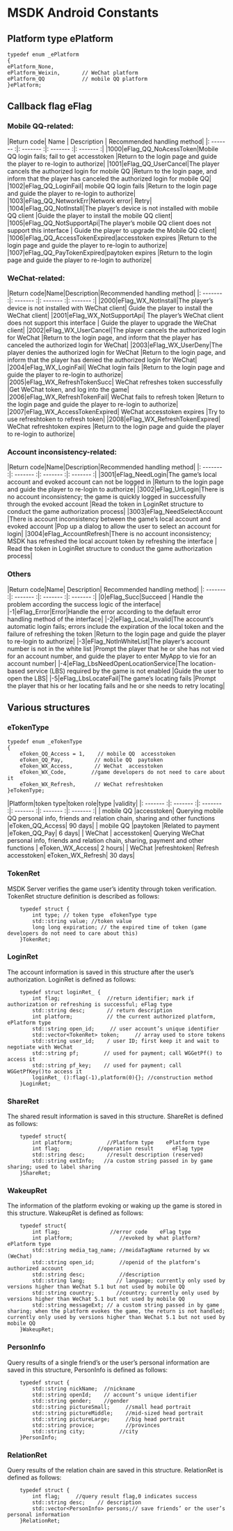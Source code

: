﻿# MSDK Android Constants

## Platform type ePlatform

	typedef enum _ePlatform
	{
	ePlatform_None,
	ePlatform_Weixin,		// WeChat platform 
	ePlatform_QQ			// mobile QQ platform 
	}ePlatform;

## Callback flag eFlag

### Mobile QQ-related:
	
|Return code| Name | Description | Recommended handling method|
|: ------- :|: ------- :|: ------- :|: ------- :|
|1000|eFlag_QQ_NoAcessToken|Mobile QQ login fails; fail to get accesstoken |Return to the login page and guide the player to re-login to authorize|
|1001|eFlag_QQ_UserCancel|The player cancels the authorized login for mobile QQ |Return to the login page, and inform that the player has canceled the authorized login for mobile QQ|
|1002|eFlag_QQ_LoginFail| mobile QQ login fails |Return to the login page and guide the player to re-login to authorize|
|1003|eFlag_QQ_NetworkErr|Network error| Retry|
|1004|eFlag_QQ_NotInstall|The player’s device is not installed with mobile QQ client |Guide the player to install the mobile QQ client|
|1005|eFlag_QQ_NotSupportApi|The player’s mobile QQ client does not support this interface | Guide the player to upgrade the Mobile QQ client|
|1006|eFlag_QQ_AccessTokenExpired|accesstoken expires |Return to the login page and guide the player to re-login to authorize|
|1007|eFlag_QQ_PayTokenExpired|paytoken expires |Return to the login page and guide the player to re-login to authorize|

### WeChat-related:

|Return code|Name|Description|Recommended handling method|
|: ------- :|: ------- :|: ------- :|: ------- :|
|2000|eFlag_WX_NotInstall|The player’s device is not installed with WeChat client| Guide the player to install the WeChat client|
|2001|eFlag_WX_NotSupportApi| The player’s WeChat client does not support this interface | Guide the player to upgrade the WeChat client|
|2002|eFlag_WX_UserCancel|The player cancels the authorized login for WeChat |Return to the login page, and inform that the player has canceled the authorized login for WeChat|
|2003|eFlag_WX_UserDeny|The player denies the authorized login for WeChat |Return to the login page, and inform that the player has denied the authorized login for WeChat|
|2004|eFlag_WX_LoginFail| WeChat login fails |Return to the login page and guide the player to re-login to authorize|
|2005|eFlag_WX_RefreshTokenSucc| WeChat refreshes token successfully |Get WeChat token, and log into the game|
|2006|eFlag_WX_RefreshTokenFail| WeChat fails to refresh token |Return to the login page and guide the player to re-login to authorize|
|2007|eFlag_WX_AccessTokenExpired| WeChat accesstoken expires |Try to use refreshtoken to refresh token|
|2008|eFlag_WX_RefreshTokenExpired| WeChat refreshtoken expires |Return to the login page and guide the player to re-login to authorize|

### Account inconsistency-related:

|Return code|Name|Description|Recommended handling method|
|: ------- :|: ------- :|: ------- :|: ------- :|
|3001|eFlag_NeedLogin|The game’s local account and evoked account can not be logged in |Return to the login page and guide the player to re-login to authorize|
|3002|eFlag_UrlLogin|There is no account inconsistency; the game is quickly logged in successfully through the evoked account |Read the token in LoginRet structure to conduct the game authorization process|
|3003|eFlag_NeedSelectAccount |There is account inconsistency between the game’s local account and evoked account |Pop up a dialog to allow the user to select an account for login|
|3004|eFlag_AccountRefresh|There is no account inconsistency; MSDK has refreshed the local account token by refreshing the interface | Read the token in LoginRet structure to conduct the game authorization process|

### Others

|Return code|Name| Description| Recommended handling method|
|: ------- :|: ------- :|: ------- :|: ------- :|
|0|eFlag_Succ|Succeed | Handle the problem according the success logic of the interface|
|-1|eFlag_Error|Error|Handle the error according to the default error handling method of the interface|
|-2|eFlag_Local_Invalid|The account’s automatic login fails; errors include the expiration of the local token and the failure of refreshing the token |Return to the login page and guide the player to re-login to authorize|
|-3|eFlag_NotInWhiteList|The player’s account number is not in the white list |Prompt the player that he or she has not vied for an account number, and guide the player to enter MyApp to vie for an account number|
|-4|eFlag_LbsNeedOpenLocationService|The location-based service (LBS) required by the game is not enabled |Guide the user to open the LBS|
|-5|eFlag_LbsLocateFail|The game’s locating fails |Prompt the player that his or her locating fails and he or she needs to retry locating|

## Various structures

### eTokenType

	typedef enum _eTokenType
	{
		eToken_QQ_Access = 1,    // mobile QQ  accesstoken
		eToken_QQ_Pay,          // mobile QQ  paytoken
		eToken_WX_Access,       // WeChat  accesstoken
		eToken_WX_Code,        //game developers do not need to care about it
		eToken_WX_Refresh,      // WeChat refreshtoken
	}eTokenType;



|Platform|token type|token role|type |validity|
|: ------- :|: ------- :|: ------- :|: ------- :|: ------- :|: ------- :|
| mobile QQ 	|accesstoken| Querying mobile QQ personal info, friends and relation chain, sharing and other functions |eToken_QQ_Access|	90 days|
| mobile QQ 	|paytoken	|Related to payment |eToken_QQ_Pay|	6 days|
| WeChat |	accesstoken| Querying WeChat personal info, friends and relation chain, sharing, payment and other functions |	eToken_WX_Access|	2 hours|
| WeChat |refreshtoken|	Refresh accesstoken|	eToken_WX_Refresh|	30 days|

### TokenRet
MSDK Server verifies the game user’s identity through token verification. TokenRet structure definition is described as follows:

		typedef struct {
	 		int type; // token type  eTokenType type
	 		std::string value; //token value
	 		long long expiration; // the expired time of token (game developers do not need to care about this)
		}TokenRet;

### LoginRet
The account information is saved in this structure after the user’s authorization. LoginRet is defined as follows:

		typedef struct loginRet_ {
			int flag;               //return identifier; mark if authorization or refreshing is successful; eFlag type
			std::string desc;       // return description
			int platform;           // the current authorized platform, ePlatform type
			std::string open_id;     // user account’s unique identifier
			std::vector<TokenRet> token;     // array used to store tokens
			std::string user_id;    / user ID; first keep it and wait to negotiate with WeChat
			std::string pf;        // used for payment; call WGGetPf() to access it
			std::string pf_key;    // used for payment; call WGGetPfKey()to access it
			loginRet_ ():flag(-1),platform(0){}; //construction method
		}LoginRet;
                                    	
### ShareRet
The shared result information is saved in this structure. ShareRet is defined as follows:

		typedef struct{
			int platform;           //Platform type    ePlatform type
			int flag;            //operation result      eFlag type
			std::string desc;       //result description (reserved)
    		std::string extInfo;   //a custom string passed in by game sharing; used to label sharing
		}ShareRet;
	
### WakeupRet
The information of the platform evoking or waking up the game is stored in this structure. WakeupRet is defined as follows:

		typedef struct{
			int flag;                //error code    eFlag type
			int platform;               //evoked by what platform?   ePlatform type
			std::string media_tag_name; //meidaTagName returned by wx (WeChat)
			std::string open_id;        //openid of the platform’s authorized account
			std::string desc;           //description
			std::string lang;          // language; currently only used by versions higher than WeChat 5.1 but not used by mobile QQ
			std::string country;       //country; currently only used by versions higher than WeChat 5.1 but not used by mobile QQ
			std::string messageExt; // a custom string passed in by game sharing; when the platform evokes the game, the return is not handled; currently only used by versions higher than WeChat 5.1 but not used by mobile QQ
		}WakeupRet;


### PersonInfo
Query results of a single friend’s or the user’s personal information are saved in this structure, PersonInfo is defined as follows:

		typedef struct {
    		std::string nickName;  //nickname
    		std::string openId;    // account’s unique identifier
    		std::string gender;    //gender
    		std::string pictureSmall;     //small head portrait
    		std::string pictureMiddle;    //mid-sized head portrait
    		std::string pictureLarge;     //big head portrait
    		std::string provice;          //provinces
    		std::string city;           //city
		}PersonInfo;


### RelationRet
Query results of the relation chain are saved in this structure. RelationRet is defined as follows:

		typedef struct {
    		int flag;     //query result flag,0 indicates success
    		std::string desc;    // description
    		std::vector<PersonInfo> persons;// save friends’ or the user’s personal information
		}RelationRet;